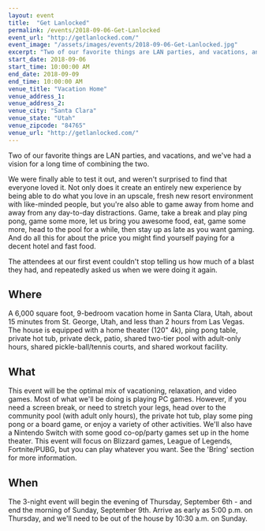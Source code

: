 ```yaml
---
layout: event
title:  "Get Lanlocked"
permalink: /events/2018-09-06-Get-Lanlocked
event_url: "http://getlanlocked.com/"
event_image: "/assets/images/events/2018-09-06-Get-Lanlocked.jpg"
excerpt: "Two of our favorite things are LAN parties, and vacations, and we've had a vision for a long time of combining the two."
start_date: 2018-09-06
start_time: 10:00:00 AM
end_date: 2018-09-09
end_time: 10:00:00 AM
venue_title: "Vacation Home"
venue_address_1: 
venue_address_2:
venue_city: "Santa Clara"
venue_state: "Utah"
venue_zipcode: "84765"
venue_url: "http://getlanlocked.com/"
---
```


Two of our favorite things are LAN parties, and vacations, and we've had a vision for a long time of combining the two.

We were finally able to test it out, and weren't surprised to find that everyone loved it. Not only does it create an entirely new experience by being able to do what you love in an upscale, fresh new resort environment with like-minded people, but you're also able to game away from home and away from any day-to-day distractions. Game, take a break and play ping pong, game some more, let us bring you awesome food, eat, game some more, head to the pool for a while, then stay up as late as you want gaming. And do all this for about the price you might find yourself paying for a decent hotel and fast food. 

The attendees at our first event couldn't stop telling us how much of a blast they had, and repeatedly asked us when we were doing it again.

## Where

A 6,000 square foot, 9-bedroom vacation home in Santa Clara, Utah, about 15 minutes from St. George, Utah, and less than 2 hours from Las Vegas. The house is equipped with a home theater (120" 4k), ping pong table, private hot tub, private deck, patio, shared two-tier pool with adult-only hours, shared pickle-ball/tennis courts, and shared workout facility.

## What

This event will be the optimal mix of vacationing, relaxation, and video games. Most of what we'll be doing is playing PC games. However, if you need a screen break, or need to stretch your legs, head over to the community pool (with adult only hours), the private hot tub, play some ping pong or a board game, or enjoy a variety of other activities. We'll also have a Nintendo Switch with some good co-op/party games set up in the home theater. This event will focus on Blizzard games, League of Legends, Fortnite/PUBG, but you can play whatever you want. See the 'Bring' section for more information.

## When

The 3-night event will begin the evening of Thursday, September 6th - and end the morning of Sunday, September 9th. Arrive as early as 5:00 p.m. on Thursday, and we'll need to be out of the house by 10:30 a.m. on Sunday. 